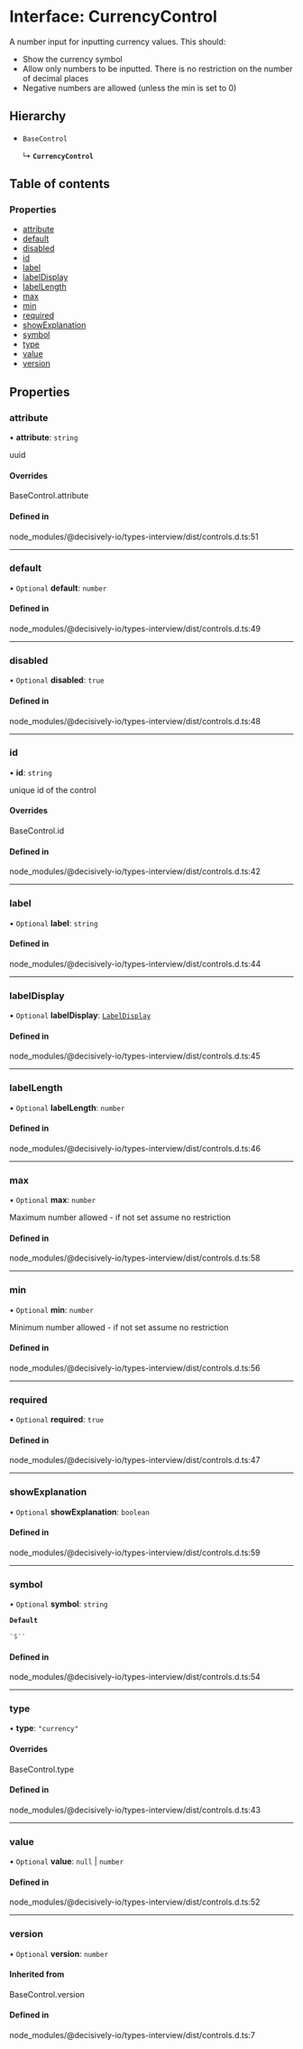 # Interface: CurrencyControl

A number input for inputting currency values. This should:
- Show the currency symbol
- Allow only numbers to be inputted. There is no restriction on the number of decimal places
- Negative numbers are allowed (unless the min is set to 0)

## Hierarchy

- `BaseControl`

  ↳ **`CurrencyControl`**

## Table of contents

### Properties

- [attribute](../wiki/CurrencyControl#attribute)
- [default](../wiki/CurrencyControl#default)
- [disabled](../wiki/CurrencyControl#disabled)
- [id](../wiki/CurrencyControl#id)
- [label](../wiki/CurrencyControl#label)
- [labelDisplay](../wiki/CurrencyControl#labeldisplay)
- [labelLength](../wiki/CurrencyControl#labellength)
- [max](../wiki/CurrencyControl#max)
- [min](../wiki/CurrencyControl#min)
- [required](../wiki/CurrencyControl#required)
- [showExplanation](../wiki/CurrencyControl#showexplanation)
- [symbol](../wiki/CurrencyControl#symbol)
- [type](../wiki/CurrencyControl#type)
- [value](../wiki/CurrencyControl#value)
- [version](../wiki/CurrencyControl#version)

## Properties

### attribute

• **attribute**: `string`

uuid

#### Overrides

BaseControl.attribute

#### Defined in

node_modules/@decisively-io/types-interview/dist/controls.d.ts:51

___

### default

• `Optional` **default**: `number`

#### Defined in

node_modules/@decisively-io/types-interview/dist/controls.d.ts:49

___

### disabled

• `Optional` **disabled**: ``true``

#### Defined in

node_modules/@decisively-io/types-interview/dist/controls.d.ts:48

___

### id

• **id**: `string`

unique id of the control

#### Overrides

BaseControl.id

#### Defined in

node_modules/@decisively-io/types-interview/dist/controls.d.ts:42

___

### label

• `Optional` **label**: `string`

#### Defined in

node_modules/@decisively-io/types-interview/dist/controls.d.ts:44

___

### labelDisplay

• `Optional` **labelDisplay**: [`LabelDisplay`](../wiki/Exports#labeldisplay)

#### Defined in

node_modules/@decisively-io/types-interview/dist/controls.d.ts:45

___

### labelLength

• `Optional` **labelLength**: `number`

#### Defined in

node_modules/@decisively-io/types-interview/dist/controls.d.ts:46

___

### max

• `Optional` **max**: `number`

Maximum number allowed - if not set assume no restriction

#### Defined in

node_modules/@decisively-io/types-interview/dist/controls.d.ts:58

___

### min

• `Optional` **min**: `number`

Minimum number allowed - if not set assume no restriction

#### Defined in

node_modules/@decisively-io/types-interview/dist/controls.d.ts:56

___

### required

• `Optional` **required**: ``true``

#### Defined in

node_modules/@decisively-io/types-interview/dist/controls.d.ts:47

___

### showExplanation

• `Optional` **showExplanation**: `boolean`

#### Defined in

node_modules/@decisively-io/types-interview/dist/controls.d.ts:59

___

### symbol

• `Optional` **symbol**: `string`

**`Default`**

```ts
'$''
```

#### Defined in

node_modules/@decisively-io/types-interview/dist/controls.d.ts:54

___

### type

• **type**: ``"currency"``

#### Overrides

BaseControl.type

#### Defined in

node_modules/@decisively-io/types-interview/dist/controls.d.ts:43

___

### value

• `Optional` **value**: ``null`` \| `number`

#### Defined in

node_modules/@decisively-io/types-interview/dist/controls.d.ts:52

___

### version

• `Optional` **version**: `number`

#### Inherited from

BaseControl.version

#### Defined in

node_modules/@decisively-io/types-interview/dist/controls.d.ts:7
